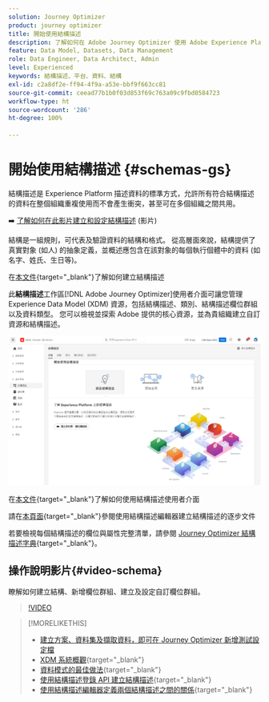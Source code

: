 ```yaml
---
solution: Journey Optimizer
product: journey optimizer
title: 開始使用結構描述
description: 了解如何在 Adobe Journey Optimizer 使用 Adobe Experience Platform 結構描述
feature: Data Model, Datasets, Data Management
role: Data Engineer, Data Architect, Admin
level: Experienced
keywords: 結構描述、平台、資料、結構
exl-id: c2a8df2e-ff94-4f9a-a53e-bbf9f663cc81
source-git-commit: ceead77b1b0f03d853f69c763a09c9fbd0584723
workflow-type: ht
source-wordcount: '286'
ht-degree: 100%

---
```


# 開始使用結構描述 {#schemas-gs}

結構描述是 Experience Platform 描述資料的標準方式，允許所有符合結構描述的資料在整個組織重複使用而不會產生衝突，甚至可在多個組織之間共用。

➡️ [了解如何在此影片建立和設定結構描述](#video-schema) (影片)

結構是一組規則，可代表及驗證資料的結構和格式。 從高層面來說，結構提供了真實對象 (如人) 的抽象定義，並概述應包含在該對象的每個執行個體中的資料 (如名字、姓氏、生日等)。

在[本文件](https://experienceleague.adobe.com/docs/experience-platform/xdm/schema/composition.html?lang=zh-Hant){target="_blank"}了解如何建立結構描述

此&#x200B;**結構描述**&#x200B;工作區[!DNL Adobe Journey Optimizer]使用者介面可讓您管理 Experience Data Model (XDM) 資源，包括結構描述、類別、結構描述欄位群組以及資料類型。 您可以檢視並探索 Adobe 提供的核心資源，並為貴組織建立自訂資源和結構描述。

![](assets/schemas-home.png)

在[本文件](https://experienceleague.adobe.com/docs/experience-platform/xdm/ui/overview.html?lang=zh-Hant){target="_blank"}了解如何使用結構描述使用者介面

請在[本頁面](https://experienceleague.adobe.com/docs/experience-platform/xdm/tutorials/create-schema-ui.html?lang=zh-Hant){target="_blank"}參閱使用結構描述編輯器建立結構描述的逐步文件

若要檢視每個結構描述的欄位與屬性完整清單，請參閱 [Journey Optimizer 結構描述字典](https://experienceleague.adobe.com/tools/ajo-schemas/schema-dictionary.html?lang=zh-Hant){target="_blank"}。


## 操作說明影片{#video-schema}

瞭解如何建立結構、新增欄位群組、建立及設定自訂欄位群組。

>[!VIDEO](https://video.tv.adobe.com/v/334461?quality=12)

>[!MORELIKETHIS]
>
>* [建立方案、資料集及擷取資料，即可在 Journey Optimizer 新增測試設定檔](../audience/creating-test-profiles.md)
>* [XDM 系統概觀](https://experienceleague.adobe.com/docs/experience-platform/xdm/home.html?lang=zh-Hant){target="_blank"}
>* [資料模式的最佳做法](https://experienceleague.adobe.com/docs/experience-platform/xdm/schema/best-practices.html?lang=zh-Hant){target="_blank"}
>* [使用結構描述登錄 API 建立結構描述](https://experienceleague.adobe.com/docs/experience-platform/xdm/tutorials/create-schema-api.html?lang=zh-Hant){target="_blank"}
>* [使用結構描述編輯器定義兩個結構描述之間的關係](https://experienceleague.adobe.com/docs/experience-platform/xdm/tutorials/relationship-ui.html?lang=zh-Hant){target="_blank"}
